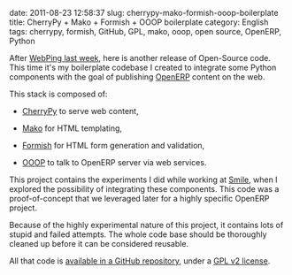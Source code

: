 date: 2011-08-23 12:58:37
slug: cherrypy-mako-formish-ooop-boilerplate
title: CherryPy + Mako + Formish + OOOP boilerplate
category: English
tags: cherrypy, formish, GitHub, GPL, mako, ooop, open source, OpenERP, Python

After [WebPing last week](http://kevin.deldycke.com/2011/08/webping-open-sourced/), here is another release of Open-Source code. This time it's my boilerplate codebase I created to integrate some Python components with the goal of publishing [OpenERP](http://www.openerp.com/) content on the web.

This stack is composed of:

  * [CherryPy](http://www.cherrypy.org/) to serve web content,

  * [Mako](http://www.makotemplates.org/) for HTML templating,

  * [Formish](http://github.com/ish) for HTML form generation and validation,

  * [OOOP](http://github.com/lasarux/ooop) to talk to OpenERP server via web services.

This project contains the experiments I did while working at [Smile](http://www.smile.fr/), when I explored the possibility of integrating these components. This code was a proof-of-concept that we leveraged later for a highly specific OpenERP project.

Because of the highly experimental nature of this project, it contains lots of stupid and failed attempts. The whole code base should be thoroughly cleaned up before it can be considered reusable.

All that code is [available in a GitHub repository](http://github.com/kdeldycke/cherrypy_mako_formish_ooop_boilerplate), under a [GPL v2 license](http://www.gnu.org/licenses/gpl-2.0.html).
